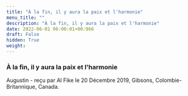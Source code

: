 ```yaml
---
title: "À la fin, il y aura la paix et l'harmonie"
menu_title: ""
description: "À la fin, il y aura la paix et l'harmonie"
date: 2022-06-01 06:00:01+00:966
draft: False
hidden: True
weight:
---
```

### À la fin, il y aura la paix et l'harmonie

Augustin - reçu par Al Fike le 20 Décembre 2019, Gibsons, Colombie-Britannique, Canada.



